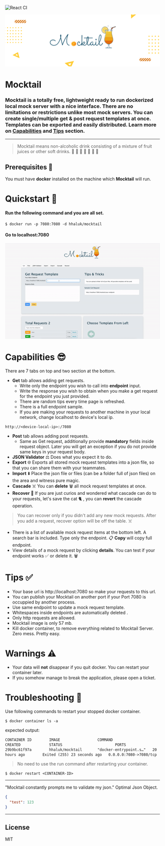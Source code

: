![React CI](https://github.com/Huseyinnurbaki/mocktail/workflows/React%20CI/badge.svg)


![alt text](./howto/mt.png "mt")


# Mocktail

### Mocktail is a totally free, lightweight ready to run dockerized local mock server with a nice interface. There are no limitations or restrictions unlike most mock servers. You can create single/multiple get & post request templates at once. Templates can be exported and easily distributed. Learn more on  [Capabilities](#capabilities) and [Tips](#tips) section. 

---

> Mocktail means non-alcoholic drink consisting of a mixture of fruit juices or other soft drinks. 🍎 🍏 🍊 🍋 🍇 🍍 🥭

## Prerequisites 🧱

You must have **docker** installed on the machine which **Mocktail** will run.

# Quickstart 🚀

#### Run the following command and you are all set.
```console
$ docker run -p 7080:7080 -d hhaluk/mocktail
```

#### Go to **localhost:7080**

<p align="center">
  <img src="./howto/mocktail.gif" alt="mocktail_gif" />
</p>



# Capabilities 😎

There are 7 tabs on top and two section at the bottom. 

- **Get** tab allows adding get requests.
    - Write only the endpoint you wish to call into **endpoint** input.
    - Write the response you wish to obtain when you make a get request for the endpoint you just provided.
    - There are random tips every time page is refreshed.
    - There is a full endpoint sample.
    - If you are making your requests to another machine in your local network, change localhost to device's local ip. 
```
http://<device-local-ip>:/7080
```
- **Post** tab allows adding post requests.
    - Same as Get request, additionally provide **mandatory** fields inside request object. Later you will get an exception if you do not provide same keys in your request body.
- **JSON Validator** ⚖️ Does what you expect it to do.
- **Export** 	🌐 Exports all stored mock request templates into a json file, so that you can share them with your teammates. 
- **Import** ⬇️ Place the json file or files (can be a folder full of json files) on the area and witness pure magic.
- **Cascade** ☠️ You can **delete** 🗑️ all mock request templates at once. 
- **Recover** 💊 If you are just curios and wondered what cascade can do to your requests, let's save the cat 🐈 , you can **revert** the cascade operation. 
> You can recover only if you didn't add any new mock requests. After you add a request, recover option will be off the table.  ☠️
- There is a list of available mock request items at the bottom left. A search bar is included. Type only the endpoint. 📋 **Copy** will copy full endpoint.
- View details of a mock request by clicking **details**. You can test if your endpoint works ✅ or delete it. 🗑️



# Tips ✅

- Your base url is http://localhost:7080 so make your requests to this url.
- You can publish your Mocktail on another port if your Port 7080 is occuppied by another process.
- Use same endpoint to update a mock request template.
- Whitespaces inside endpoints are automatically deleted .
- Only http requests are allowed. 
- Mocktail image is only 57 mb.
- Kill docker container, to remove everything related to Mocktail Server. Zero mess. Pretty easy.


# Warnings ⚠️

- Your data will **not** disappear if you quit docker. You can restart your container later.
- If you somehow manage to break the application, please open a ticket. 


# Troubleshooting 🔫

Use following commands to restart your stopped docker container.

```console
$ docker container ls -a
```

expected output:

```console
CONTAINER ID        IMAGE                 COMMAND                  CREATED             STATUS                        PORTS                 
29b9bc61f97a        hhaluk/mocktail       "docker-entrypoint.s…"   20 hours ago        Exited (255) 23 seconds ago   0.0.0.0:7080->7080/tcp
```
> No need to use the run command after restarting your container.
```console
$ docker restart <CONTAINER-ID>
```

---
"Mocktail constantly prompts me to validate my json."
Optimal Json Object.

```json
{
  "test": 123
}
```
----


License
----

MIT

